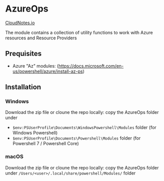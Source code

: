 # AzureOps

[CloudNotes.io](https://www.cloudnotes.io)

The module contains a collection of utility functions to work with Azure resources and Resource Providers

## Prequisites

- Azure "Az" modules: (https://docs.microsoft.com/en-us/powershell/azure/install-az-ps)

## Installation

### Windows

Download the zip file or cloune the repo locally: copy the AzureOps folder under

- `$env:PSUserProfile\Documents\WindowsPowershell\Modules` folder (for Windows Powershell)
- `$env:PSUserProfile\Documents\Powershell\Modules` folder (for Powershell 7 / Powershell Core)

### macOS

Download the zip file or cloune the repo locally: copy the AzureOps folder under `/Users/<user>/.local/share/powershell/Modules/` folder

